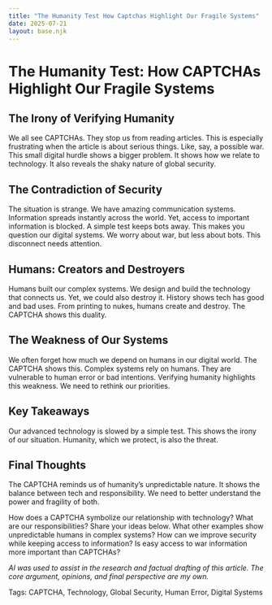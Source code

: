 ```yaml
---
title: "The Humanity Test How Captchas Highlight Our Fragile Systems"
date: 2025-07-21
layout: base.njk
---
```

# The Humanity Test: How CAPTCHAs Highlight Our Fragile Systems

## The Irony of Verifying Humanity

We all see CAPTCHAs. They stop us from reading articles.  This is especially frustrating when the article is about serious things.  Like, say, a possible war.  This small digital hurdle shows a bigger problem. It shows how we relate to technology. It also reveals the shaky nature of global security.

## The Contradiction of Security

The situation is strange. We have amazing communication systems.  Information spreads instantly across the world. Yet, access to important information is blocked. A simple test keeps bots away. This makes you question our digital systems.  We worry about war, but less about bots.  This disconnect needs attention.


## Humans: Creators and Destroyers

Humans built our complex systems. We design and build the technology that connects us.  Yet, we could also destroy it.  History shows tech has good and bad uses. From printing to nukes, humans create and destroy.  The CAPTCHA shows this duality.


## The Weakness of Our Systems

We often forget how much we depend on humans in our digital world.  The CAPTCHA shows this.  Complex systems rely on humans. They are vulnerable to human error or bad intentions.  Verifying humanity highlights this weakness.  We need to rethink our priorities.


## Key Takeaways

Our advanced technology is slowed by a simple test. This shows the irony of our situation. Humanity, which we protect, is also the threat.

## Final Thoughts

The CAPTCHA reminds us of humanity’s unpredictable nature. It shows the balance between tech and responsibility.  We need to better understand the power and fragility of both.

How does a CAPTCHA symbolize our relationship with technology? What are our responsibilities? Share your ideas below. What other examples show unpredictable humans in complex systems? How can we improve security while keeping access to information? Is easy access to war information more important than CAPTCHAs?


*AI was used to assist in the research and factual drafting of this article. The core argument, opinions, and final perspective are my own.*

Tags: CAPTCHA, Technology, Global Security, Human Error, Digital Systems

